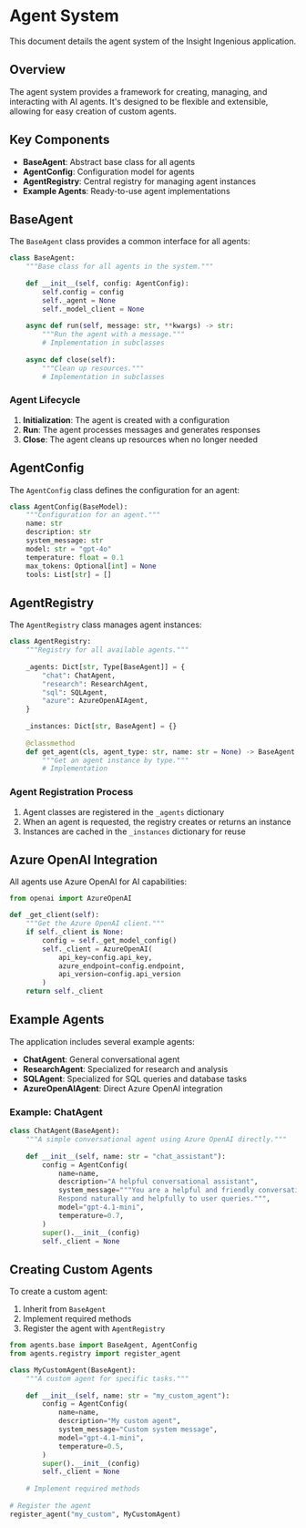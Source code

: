 # Agent System

This document details the agent system of the Insight Ingenious application.

## Overview

The agent system provides a framework for creating, managing, and interacting with AI agents. It's designed to be flexible and extensible, allowing for easy creation of custom agents.

## Key Components

- **BaseAgent**: Abstract base class for all agents
- **AgentConfig**: Configuration model for agents
- **AgentRegistry**: Central registry for managing agent instances
- **Example Agents**: Ready-to-use agent implementations

## BaseAgent

The `BaseAgent` class provides a common interface for all agents:

```python
class BaseAgent:
    """Base class for all agents in the system."""
    
    def __init__(self, config: AgentConfig):
        self.config = config
        self._agent = None
        self._model_client = None
    
    async def run(self, message: str, **kwargs) -> str:
        """Run the agent with a message."""
        # Implementation in subclasses
    
    async def close(self):
        """Clean up resources."""
        # Implementation in subclasses
```

### Agent Lifecycle

1. **Initialization**: The agent is created with a configuration
2. **Run**: The agent processes messages and generates responses
3. **Close**: The agent cleans up resources when no longer needed

## AgentConfig

The `AgentConfig` class defines the configuration for an agent:

```python
class AgentConfig(BaseModel):
    """Configuration for an agent."""
    name: str
    description: str
    system_message: str
    model: str = "gpt-4o"
    temperature: float = 0.1
    max_tokens: Optional[int] = None
    tools: List[str] = []
```

## AgentRegistry

The `AgentRegistry` class manages agent instances:

```python
class AgentRegistry:
    """Registry for all available agents."""
    
    _agents: Dict[str, Type[BaseAgent]] = {
        "chat": ChatAgent,
        "research": ResearchAgent,
        "sql": SQLAgent,
        "azure": AzureOpenAIAgent,
    }
    
    _instances: Dict[str, BaseAgent] = {}
    
    @classmethod
    def get_agent(cls, agent_type: str, name: str = None) -> BaseAgent:
        """Get an agent instance by type."""
        # Implementation
```

### Agent Registration Process

1. Agent classes are registered in the `_agents` dictionary
2. When an agent is requested, the registry creates or returns an instance
3. Instances are cached in the `_instances` dictionary for reuse

## Azure OpenAI Integration

All agents use Azure OpenAI for AI capabilities:

```python
from openai import AzureOpenAI

def _get_client(self):
    """Get the Azure OpenAI client."""
    if self._client is None:
        config = self._get_model_config()
        self._client = AzureOpenAI(
            api_key=config.api_key,
            azure_endpoint=config.endpoint,
            api_version=config.api_version
        )
    return self._client
```

## Example Agents

The application includes several example agents:

- **ChatAgent**: General conversational agent
- **ResearchAgent**: Specialized for research and analysis
- **SQLAgent**: Specialized for SQL queries and database tasks
- **AzureOpenAIAgent**: Direct Azure OpenAI integration

### Example: ChatAgent

```python
class ChatAgent(BaseAgent):
    """A simple conversational agent using Azure OpenAI directly."""
    
    def __init__(self, name: str = "chat_assistant"):
        config = AgentConfig(
            name=name,
            description="A helpful conversational assistant",
            system_message="""You are a helpful and friendly conversational assistant. 
            Respond naturally and helpfully to user queries.""",
            model="gpt-4.1-mini",
            temperature=0.7,
        )
        super().__init__(config)
        self._client = None
```

## Creating Custom Agents

To create a custom agent:

1. Inherit from `BaseAgent`
2. Implement required methods
3. Register the agent with `AgentRegistry`

```python
from agents.base import BaseAgent, AgentConfig
from agents.registry import register_agent

class MyCustomAgent(BaseAgent):
    """A custom agent for specific tasks."""
    
    def __init__(self, name: str = "my_custom_agent"):
        config = AgentConfig(
            name=name,
            description="My custom agent",
            system_message="Custom system message",
            model="gpt-4.1-mini",
            temperature=0.5,
        )
        super().__init__(config)
        self._client = None
    
    # Implement required methods
    
# Register the agent
register_agent("my_custom", MyCustomAgent)
```
